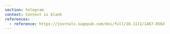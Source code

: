 ```yaml
---
section: telegram
context: Context is blank
references:
  - reference: https://journals.sagepub.com/doi/full/10.1111/1467-856X.12073#fig1-1467-856X-12073
---
```

